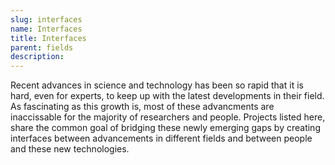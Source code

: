 ```yaml
---
slug: interfaces
name: Interfaces
title: Interfaces
parent: fields
description:
---
```


Recent advances in science and technology has been so rapid that it is hard, even for experts, to keep up with the latest developments in their field. As fascinating as this growth is, most of these advancments are inaccissable for the majority of researchers and people. Projects listed here, share the common goal of bridging these newly emerging gaps by creating interfaces between advancements in different fields and between people and these new technologies.
